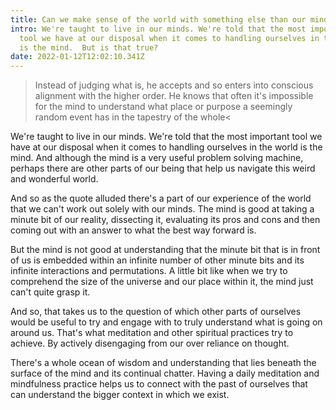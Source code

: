 ```yaml
---
title: Can we make sense of the world with something else than our mind?
intro: We're taught to live in our minds. We're told that the most important
  tool we have at our disposal when it comes to handling ourselves in the world
  is the mind.  But is that true?
date: 2022-01-12T12:02:10.341Z
---
```

>Instead of judging what is, he accepts and so enters into conscious alignment with the higher order. He knows that often it's impossible for the mind to understand what place or purpose a seemingly random event has in the tapestry of the whole<

We're taught to live in our minds. We're told that the most important tool we have at our disposal when it comes to handling ourselves in the world is the mind. And although the mind is a very useful problem solving machine, perhaps there are other parts of our being that help us navigate this weird and wonderful world.

And so as the quote alluded there's a part of our experience of the world that we can't work out solely with our minds. The mind is good at taking a minute bit of our reality, dissecting it, evaluating its pros and cons and then coming out with an answer to what the best way forward is.

But the mind is not good at understanding that the minute bit that is in front of us is embedded within an infinite number of other minute bits and its infinite interactions and permutations. A little bit like when we try to comprehend the size of the universe and our place within it, the mind just can't quite grasp it.

And so, that takes us to the question of which other parts of ourselves would be useful to try and engage with to truly understand what is going on around us. That's what meditation and other spiritual practices try to achieve. By actively disengaging from our over reliance on thought.

There's a whole ocean of wisdom and understanding that lies beneath the surface of the mind and its continual chatter. Having a daily meditation and mindfulness practice helps us to connect with the past of ourselves that can understand the bigger context in which we exist.

